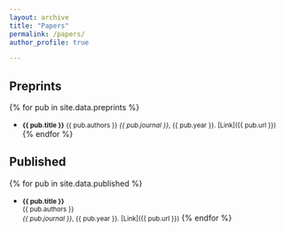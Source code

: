 ```yaml
---
layout: archive
title: "Papers"
permalink: /papers/
author_profile: true

---
```


## Preprints 

{% for pub in site.data.preprints %}
- <small>**{{ pub.title }}**
{{ pub.authors }}
_{{ pub.journal }}_, {{ pub.year }}.
[Link]({{ pub.url }})</small>
{% endfor %}


## Published

{% for pub in site.data.published %}
- <small>**{{ pub.title }}**<br>
{{ pub.authors }}<br>
_{{ pub.journal }}_, {{ pub.year }}.
[Link]({{ pub.url }})</small>
{% endfor %}

